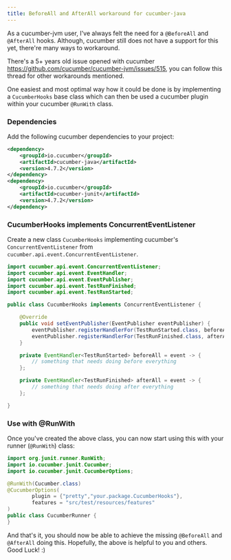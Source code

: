 ```yaml
---
title: BeforeAll and AfterAll workaround for cucumber-java
---
```


As a cucumber-jvm user, I've always felt the need for a `@BeforeAll` and `@AfterAll` hooks. Although, cucumber still does not have a support for this yet, there're many ways to workaround.

<!--more-->

There's a 5+ years old issue opened with cucumber <https://github.com/cucumber/cucumber-jvm/issues/515>, you can follow this thread for other workarounds mentioned.

One easiest and most optimal way how it could be done is by implementing a `CucumberHooks` base class which can then be used a cucumber plugin within your cucumber `@RunWith` class.

### Dependencies

Add the following cucumber dependencies to your project:

```xml
<dependency>
    <groupId>io.cucumber</groupId>
    <artifactId>cucumber-java</artifactId>
    <version>4.7.2</version>
</dependency>
<dependency>
    <groupId>io.cucumber</groupId>
    <artifactId>cucumber-junit</artifactId>
    <version>4.7.2</version>
</dependency>
```

### CucumberHooks implements ConcurrentEventListener

Create a new class `CucumberHooks` implementing cucumber's `ConcurrentEventListener` from `cucumber.api.event.ConcurrentEventListener`.

```java
import cucumber.api.event.ConcurrentEventListener;
import cucumber.api.event.EventHandler;
import cucumber.api.event.EventPublisher;
import cucumber.api.event.TestRunFinished;
import cucumber.api.event.TestRunStarted;

public class CucumberHooks implements ConcurrentEventListener {

    @Override
    public void setEventPublisher(EventPublisher eventPublisher) {
        eventPublisher.registerHandlerFor(TestRunStarted.class, beforeAll);
        eventPublisher.registerHandlerFor(TestRunFinished.class, afterAll);
    }

    private EventHandler<TestRunStarted> beforeAll = event -> {
        // something that needs doing before everything
    };

    private EventHandler<TestRunFinished> afterAll = event -> {
        // something that needs doing after everything
    };

}
```

### Use with @RunWith

Once you've created the above class, you can now start using this with your runner (`@RunWith`) class:

```java
import org.junit.runner.RunWith;
import io.cucumber.junit.Cucumber;
import io.cucumber.junit.CucumberOptions;

@RunWith(Cucumber.class)
@CucumberOptions(
        plugin = {"pretty","your.package.CucumberHooks"},
        features = "src/test/resources/features"
)
public class CucumberRunner {
}
```

And that's it, you should now be able to achieve the missing `@BeforeAll` and `@AfterAll` doing this. Hopefully, the above is helpful to you and others. Good Luck! :)
